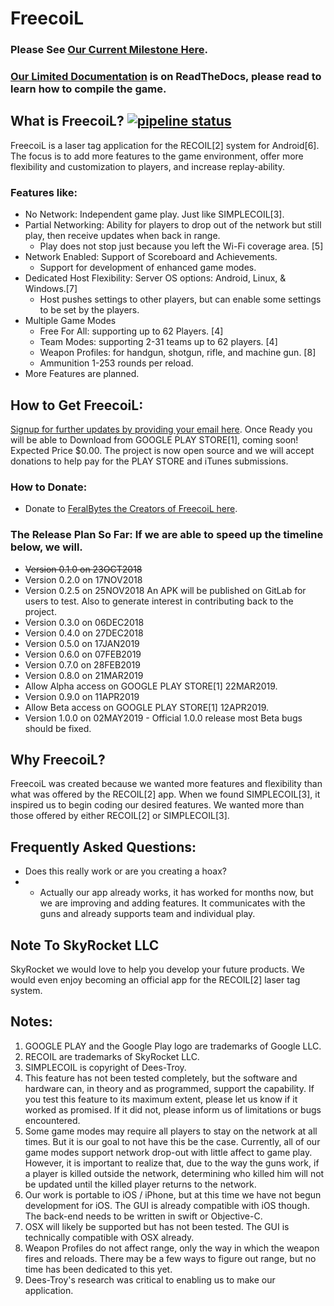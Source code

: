 # FreecoiL
### Please See [Our Current Milestone Here](https://gitlab.com/FeralBytes/FreecoiL/milestones/1).
### [Our Limited Documentation](https://freecoil.readthedocs.io/en/latest/) is on ReadTheDocs, please read to learn how to compile the game.
## What is FreecoiL?  [![pipeline status](https://gitlab.com/FeralBytes/FreecoiL/badges/develop/pipeline.svg)](https://gitlab.com/FeralBytes/FreecoiL/commits/develop)
FreecoiL is a laser tag application for the RECOIL[2] system for Android[6]. The focus is to add more features to the game environment, offer more flexibility and customization to players, and increase replay-ability. 

### Features like:
* No Network: Independent game play. Just like SIMPLECOIL[3].
* Partial Networking: Ability for players to drop out of the network but still play, then receive updates when back in range. 
  * Play does not stop just because you left the Wi-Fi coverage area. [5]
* Network Enabled: Support of Scoreboard and Achievements.
  * Support for development of enhanced game modes.
* Dedicated Host Flexibility: Server OS options: Android, Linux, & Windows.[7]
  * Host pushes settings to other players, but can enable some settings to be set by the players.
* Multiple Game Modes
  * Free For All: supporting up to 62 Players. [4]
  * Team Modes: supporting 2-31 teams up to 62 players. [4]
  * Weapon Profiles: for handgun, shotgun, rifle, and machine gun. [8]
  * Ammunition 1-253 rounds per reload.   
* More Features are planned.

## How to Get FreecoiL:
[Signup for further updates by providing your email here](https://docs.google.com/forms/d/e/1FAIpQLSd-ZglY7iiT7ToqPvR-o6Bv0AsBIz9rJWOAWz83Mygj_GL-Yw/viewform).
Once Ready you will be able to Download from GOOGLE PLAY STORE[1], coming soon! Expected Price $0.00. The project is now open source and we will accept donations to help pay for the PLAY STORE and iTunes submissions.

### How to Donate:
* Donate to [FeralBytes the Creators of FreecoiL here](https://www.paypal.me/FeralBytes).

### The Release Plan So Far: If we are able to speed up the timeline below, we will.
* ~~Version 0.1.0 on 23OCT2018~~
* Version 0.2.0 on 17NOV2018
* Version 0.2.5 on 25NOV2018 An APK will be published on GitLab for users to test. Also to generate interest in contributing back to the project.
* Version 0.3.0 on 06DEC2018
* Version 0.4.0 on 27DEC2018
* Version 0.5.0 on 17JAN2019
* Version 0.6.0 on 07FEB2019
* Version 0.7.0 on 28FEB2019
* Version 0.8.0 on 21MAR2019
* Allow Alpha access on GOOGLE PLAY STORE[1] 22MAR2019.
* Version 0.9.0 on 11APR2019
* Allow Beta access on GOOGLE PLAY STORE[1] 12APR2019.
* Version 1.0.0 on 02MAY2019 - Official 1.0.0 release most Beta bugs should be fixed.

## Why FreecoiL?
FreecoiL was created because we wanted more features and flexibility than what was offered by the RECOIL[2] app. When we found SIMPLECOIL[3], it inspired us to begin coding our desired features. We wanted more than those offered by either RECOIL[2] or SIMPLECOIL[3].

## Frequently Asked Questions:
* Does this really work or are you creating a hoax? 
* * Actually our app already works, it has worked for months now, but we are improving and adding features. It communicates with the guns and already supports team and individual play.

## Note To SkyRocket LLC
SkyRocket we would love to help you develop your future products. We would even enjoy becoming an official app for the RECOIL[2] laser tag system.

## Notes:
1. GOOGLE PLAY and the Google Play logo are trademarks of Google LLC.
2. RECOIL are trademarks of SkyRocket LLC.
3. SIMPLECOIL is copyright of Dees-Troy.
4. This feature has not been tested completely, but the software and hardware can, in theory and as programmed, support the capability. If you test this feature to its maximum extent, please let us know if it worked as promised. If it did not, please inform us of limitations or bugs encountered.
5. Some game modes may require all players to stay on the network at all times. But it is our goal to not have this be the case. Currently, all of our game modes support network drop-out with little affect to game play. However, it is important to realize that, due to the way the guns work, if a player is killed outside the network, determining who killed him will not be updated until the killed player returns to the network.
6. Our work is portable to iOS / iPhone, but at this time we have not begun development for iOS. The GUI is already compatible with iOS though. The back-end needs to be written in swift or Objective-C.
7. OSX will likely be supported but has not been tested. The GUI is technically compatible with OSX already.
8. Weapon Profiles do not affect range, only the way in which the weapon fires and reloads. There may be a few ways to figure out range, but no time has been dedicated to this yet.
9. Dees-Troy's research was critical to enabling us to make our application. 
